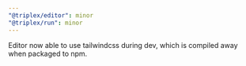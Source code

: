 ```yaml
---
"@triplex/editor": minor
"@triplex/run": minor
---
```


Editor now able to use tailwindcss during dev, which is compiled away when packaged to npm.
